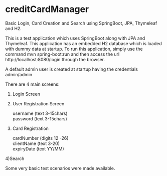# creditCardManager
Basic Login, Card Creation and Search using SpringBoot, JPA, Thymeleaf and H2.

This is a test application which uses SpringBoot along with JPA and Thymeleaf. This application has an embedded H2 database which is loaded with dummy data at startup. To run this application, simply use the command mvn spring-boot:run and then access the url http://localhost:8080/login through the browser.

A default admin user is created at startup having the credentials admin/admin

There are 4 main screens:

1) Login Screen

2) User Registration Screen

    username (text 3-15chars)    
    password (text 3-15chars)
    
3) Card Registration

    cardNumber (digits 12 -26)    
    clientName (text 3-20)    
    expiryDate (text YY/MM)
    
4)Search

Some very basic test scenarios were made available.
      


